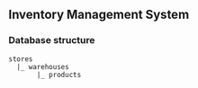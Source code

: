 ## Inventory Management System

### Database structure

```
stores
  |_ warehouses
       |_ products
```
